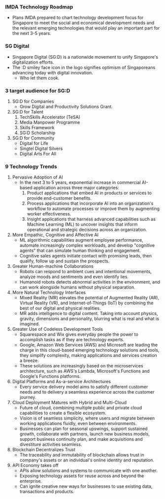 ### IMDA Technology Roadmap
- Plans IMDA prepared to chart technology development focus for Singapore to meet the social and economical development needs and the relevant emerging technologies that would play an important part for the next 3-5 years.

### SG Digital
- Singapore Digital (SG:D) is a nationwide movement to unify Singapore's digitalization efforts.
- The :D smiley face icon in the logo signifies optimism of Singaporeans advancing today with digital innovation.
	- Who let them cook.

### 3 target audience for SG:D
1. SG:D for Companies
	- Grow Digital and Productivity Solutions Grant.
2. SG:D for Talent
	1. TechSkills Accelerator (TeSA)
	2. Media Manpower Programme
	3. Skills Framework
	4. SG:D Scholarship
3. SG:D for Community
	- Digital for Life
	- Singtel Digital Silvers
	- Digital Arts For All

### 9 Technology Trends
1. Pervasive Adoption of AI
	- In the next 3 to 5 years, exponential increase in commercial AI-based application across three major categories:
		1. Product applications that embed AI in products or services to provide end-customer benefits.
		2. Process applications that incorporate AI into an organization's workflow to automate processes or improve them by augmenting worker effectiveness.
		3. Insight applications that harness advanced capabilities such as Machine Learning (ML) to uncover insights that inform operational and strategic decisions across an organization.
2. More Empathic, Cognitive and Affective AI
	-  ML algorithmic capabilities augment employee performance, automate increasingly complex workloads, and develop "cognitive agents" that can simulate human thinking and engagement.
	- Cognitive sales agents initiate contact with promising leads, then qualify, follow up and sustain the prospects.
3. Greater Human-machine Collaborations
	- Robots can respond to ambient cues and intentional movements, analyze moods and sentiments and even identify lies.
	- Humanoid robots detects abnormal activities in the environment, and can work alongside humans without physical separation.
4. More Natural Technology Interfaces
	- Mixed Reality (MR) elevates the potential of Augmented Reality (AR), Virtual Reality (VR), and Internet-of-Things (IoT) by combining the best of our digital and physical realities.
	- MR adds intelligence to digital content. Taking into account physics, gravity, dimensions and personality, blurring what is real and what is imagined.
5. Greater Use of Codeless Development Tools
	- Squarespace and Wix gives everyday people the power to accomplish tasks as if they are technology experts.
	- Google, Amazon Web Services (AWS) and Microsoft are leading the charge in this cloud-based emerging technology solutions and tools, they simplify complexity, making applications and services creation a breeze.
	- These solutions are increasingly based on the microservices architecture, such as AWS's Lambda, Microsoft's Functions and Google's Functions platforms.
6. Digital Platforms and As-a-service Architectures
	- Every service delivery model aims to satisfy different customer needs and to delivery a seamless experience across the customer journey.
7. Cloud Deployment Matures with Hybrid and Multi-Cloud
	- Future of cloud, combining multiple public and private cloud capabilities to create a flexible ecosystem.
	- Vision is of seamless simplicity, where users and migrate between working applications fluidly, even between environments.
	- Businesses can plan for seasonal upswings, support sustained growth, collaborate with partners, launch new business models, support business continuity plan, and make acquisitions and divestiture activities seamless.
8. Blockchain Decentralizes Trust 
	- The traceability and immutability of blockchain allows trust in company's assets or an individual's online identity and reputation.
9. API Economy takes off
	 - APIs allow solutions and systems to communicate with one another.
	 - Exposing technology assets for reuse across and beyond the enterprise.
	 - Can ignite creative new ways for businesses to use existing data, transactions and products.


